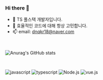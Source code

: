 ### Hi there 👋

- 🌱 TS 풀스택 개발자입니다.
- 🤔 효율적인 코드에 대해 항상 고민합니다.
- 📫 email: dnqkr18@naver.com

<br />

![Anurag's GitHub stats](https://github-readme-stats.vercel.app/api?username=wdevelope&show_icons=true&theme=radical)

<br />

![javascript](https://img.shields.io/badge/-javascript-yellow)
![typescript](https://img.shields.io/badge/-typescript-blue)
![Node.js](https://img.shields.io/badge/-Node.js-green)
![vue.js](https://img.shields.io/badge/-vue.js-green)

